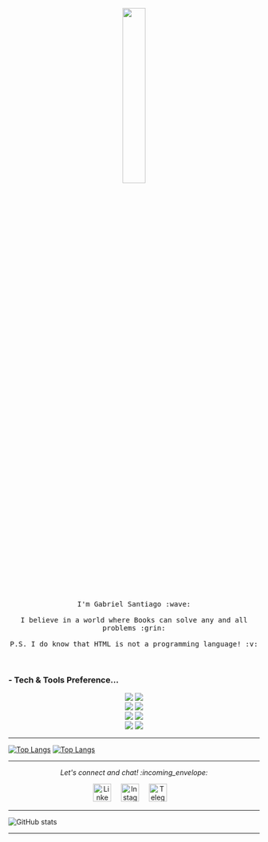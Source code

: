 <p align="center">
  <img src="https://media.giphy.com/media/MeJgB3yMMwIaHmKD4z/giphy.gif" width="30%">
  <br><br>
  <samp>
    I'm Gabriel Santiago :wave:
    <br><br>
    I believe in a world where Books can solve any and all problems :grin:
    <br><br>
    P.S. I do know that HTML is not a programming language! :v:
  </samp>
</p>
<br>

### - Tech & Tools Preference...

<p align="center">


  <img src = "https://img.shields.io/badge/-HTML5-E34F26?style=flat&logo=html5&logoColor=white">
  <img src = "https://img.shields.io/badge/-CSS3-1572B6?style=flat&logo=css3&logoColor=white"><br>
  <img src="https://img.shields.io/badge/-JavaScript-eed718?style=flat&logo=javascript&logoColor=ffffff">
  <img src="http://img.shields.io/badge/-Java-F89820?style=flat&logo=java&logoColor=white"><br>
  <img src="https://img.shields.io/badge/-Python-black?style=flat&logo=python&logoColor=white"> 
  <img src="https://img.shields.io/badge/-C%20&%20C++-659ad2?style=flat&logo=c%2B%2B&logoColor=ffffff"><br>
  <img src="http://img.shields.io/badge/-Git-F1502F?style=flat&logo=git&logoColor=FFFFFF">
  <img src="http://img.shields.io/badge/-Github-000000?style=flat&logo=github&logoColor=FFFFFF">
</p>

---

  [![Top Langs](https://github-readme-stats.vercel.app/api/top-langs/?username=Gabriel-Santiago&layout=compact)](https://github.com/anuraghazra/github-readme-stats)
  [![Top Langs](https://github-readme-stats.vercel.app/api/top-langs/?username=Gabriel-Santiago&layout=compact)](https://github.com/anuraghazra/github-readme-stats)


---

<p align="center"> 
  <i> Let's connect and chat! :incoming_envelope: </i>
</p>

<p align="center">
  <a href="https://www.linkedin.com/in/gabriel-santiago-05867b1b1/"><img src="https://github.com/Quadrified/Quadrified/blob/master/assets/social_media_svgs/linkedin-round.svg" width="36px" alt="LinkedIn"></a> &nbsp; &nbsp;
  <a href="https://www.instagram.com/_bielsantiago/"><img src="https://github.com/Quadrified/Quadrified/blob/master/assets/social_media_svgs/instagram-round.svg" width="36px" alt="Instagram"></a> &nbsp; &nbsp;
  <a href="https://t.me/GabrielSantiago"><img src="https://github.com/Quadrified/Quadrified/blob/master/assets/social_media_svgs/telegram-round.svg" width="36px" alt="Telegram"></a> &nbsp; &nbsp;
</p>

---

![GitHub stats](https://github-readme-stats.vercel.app/api?username=Gabriel-Santiago&show_icons=true&hide_border=true)

---
